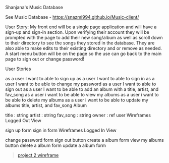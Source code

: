Shanjana's Music Database

See Music Database - https://snazmi994.github.io/Music-client/

User Story: My front end will be a single page application and will have a sign-up and sign-in section. Upon verifying their account they will be prompted with the page to add their new song/album as well as scroll down to their directory to see the songs they stored in the database. They are also able to make edits to their existing directory and or remove as needed. A start menu button will be on the page so the use can go back to the main page to sign out or change password!

User Stories

as a user I want to able to sign up
as a user I want to able to sign in
as a user I want to be able to change my password
as a user I want to able to sign out
as a user I want to be able to add an album with a title, artist, and fav_song
as a user i want to be able to view my albums
as a user i want to be able to delete my albums
as a user i want to be able to update my albums title, artist, and fav_song
Album

title : string
artist : string
fav_song : string
owner : ref user
Wireframes Logged Out View

sign up form
sign in form
Wireframes Logged In View

change password form
sign out button
create a album form
view my albums button
delete a album form
update a album form

<blockquote class="imgur-embed-pub" lang="en" data-id="a/UFq53n7"><a href="//imgur.com/UFq53n7">project 2 wireframe</a></blockquote><script async src="//s.imgur.com/min/embed.js" charset="utf-8"></script>
